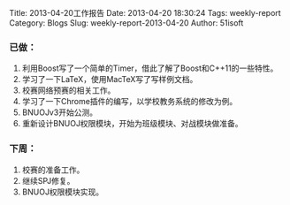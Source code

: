 Title: 2013-04-20工作报告
Date: 2013-04-20 18:30:24
Tags: weekly-report
Category: Blogs
Slug: weekly-report-2013-04-20
Author: 51isoft

### 已做：

1.  利用Boost写了一个简单的Timer，借此了解了Boost和C++11的一些特性。
2.  学习了一下LaTeX，使用MacTeX写了写样例文档。
3.  校赛网络预赛的相关工作。
4.  学习了一下Chrome插件的编写，以学校教务系统的修改为例。
5.  BNUOJv3开始公测。
6.  重新设计BNUOJ权限模块，开始为班级模块、对战模块做准备。

### 下周：

1.  校赛的准备工作。
2.  继续SPJ修复。
3.  BNUOJ权限模块实现。